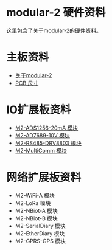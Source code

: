 # modular-2 硬件资料
这里包含了关于modular-2的硬件资料。
# 主板资料
- [关于modular-2](./aboutModular2.md)
- [PCB 尺寸](./Modular2_Mechanial.md)
# IO扩展板资料
- [M2-ADS1256-20mA 模块](./M2-ADS1256-20mA.md)
- [M2-AD7689-10V 模块](./M2-AD7689-10V.md) 
- [M2-RS485-DRV8803 模块](./M2-RS485-DRV8803.md)
- [M2-MultiComm 模块](./M2-MultiComm.md)
# 网络扩展板资料
- M2-WiFi-A 模块
- M2-LoRa 模块
- M2-NBiot-A 模块
- M2-NBiot-B 模块
- M2-SerialDiary 模块
- M2-EtherDiary 模块
- M2-GPRS-GPS 模块


